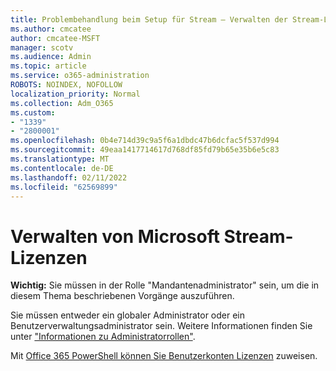 ```yaml
---
title: Problembehandlung beim Setup für Stream – Verwalten der Stream-Lizenzierung
ms.author: cmcatee
author: cmcatee-MSFT
manager: scotv
ms.audience: Admin
ms.topic: article
ms.service: o365-administration
ROBOTS: NOINDEX, NOFOLLOW
localization_priority: Normal
ms.collection: Adm_O365
ms.custom:
- "1339"
- "2800001"
ms.openlocfilehash: 0b4e714d39c9a5f6a1dbdc47b6dcfac5f537d994
ms.sourcegitcommit: 49eaa1417714617d768df85fd79b65e35b6e5c83
ms.translationtype: MT
ms.contentlocale: de-DE
ms.lasthandoff: 02/11/2022
ms.locfileid: "62569899"
---
```

# <a name="managing-microsoft-stream-licenses"></a>Verwalten von Microsoft Stream-Lizenzen

**Wichtig:** Sie müssen in der Rolle "Mandantenadministrator" sein, um die in diesem Thema beschriebenen Vorgänge auszuführen.

Sie müssen entweder ein globaler Administrator oder ein Benutzerverwaltungsadministrator sein. Weitere Informationen finden Sie unter ["Informationen zu Administratorrollen"](https://docs.microsoft.com/microsoft-365/admin/add-users/about-admin-roles).

Mit [Office 365 PowerShell können Sie Benutzerkonten Lizenzen](https://go.microsoft.com/fwlink/p/?linkid=850410) zuweisen.
